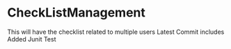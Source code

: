# CheckListManagement
This will have the checklist related to multiple users
Latest Commit includes Added Junit Test

